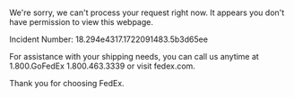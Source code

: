  	


 	

We're sorry, we can't process your request right now. It appears you don't have permission to view this webpage.


Incident Number: 18.294e4317.1722091483.5b3d65ee





For assistance with your shipping needs, you can call us anytime at 1.800.GoFedEx 1.800.463.3339 or visit fedex.com.




Thank you for choosing FedEx.